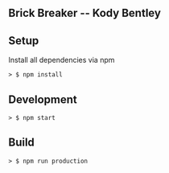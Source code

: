 Brick Breaker -- Kody Bentley
---------------------------

## Setup

Install all dependencies via npm

```
> $ npm install
```

## Development

```
> $ npm start
```

## Build

```
> $ npm run production
```
